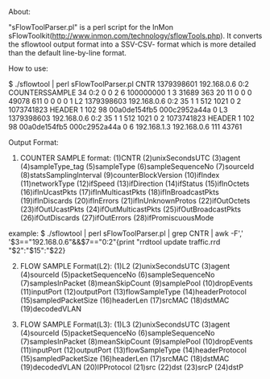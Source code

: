 About:

"sFlowToolParser.pl" is a perl script for the InMon sFlowToolkit(http://www.inmon.com/technology/sflowTools.php). It converts the sflowtool output format into a SSV-CSV- format which is more detailed than the default line-by-line format.

How to use:

$ ./sflowtool | perl sFlowToolParser.pl
CNTR 1379398601 192.168.0.6 0:2 COUNTERSSAMPLE 34 0:2 0 0 2 6 100000000 1 3 31689 363 20 11 0 0 0 49078 611 0 0 0 0 1
L2 1379398603 192.168.0.6 0:2 35 1 1 512 1021 0 2 1073741823 HEADER 1 102 98 00a0de154fb5 000c2952a44a 0
L3 1379398603 192.168.0.6 0:2 35 1 1 512 1021 0 2 1073741823 HEADER 1 102 98 00a0de154fb5 000c2952a44a 0 6 192.168.1.3 192.168.0.6 111 43761

Output Format:

1. COUNTER SAMPLE format:
(1)CNTR (2)unixSecondsUTC (3)agent (4)sampleType_tag (5)sampleType (6)sampleSequenceNo (7)sourceId (8)statsSamplingInterval (9)counterBlockVersion (10)ifIndex (11)networkType (12)ifSpeed (13)ifDirection (14)ifStatus (15)ifInOctets (16)ifInUcastPkts (17)ifInMulticastPkts (18)ifInBroadcastPkts (19)ifInDiscards (20)ifInErrors (21)ifInUnknownProtos (22)ifOutOctets (23)ifOutUcastPkts (24)ifOutMulticastPkts (25)ifOutBroadcastPkts (26)ifOutDiscards (27)ifOutErrors (28)ifPromiscuousMode

example:
$ ./sflowtool | perl sFlowToolParser.pl | grep CNTR | awk -F',' '$3=="192.168.0.6"&&$7=="0:2"{print "rrdtool update traffic.rrd "$2":"$15":"$22}


2. FLOW SAMPLE Format(L2):
(1)L2 (2)unixSecondsUTC (3)agent (4)sourceId (5)packetSequenceNo (6)sampleSequenceNo (7)samplesInPacket (8)meanSkipCount (9)samplePool (10)dropEvents (11)inputPort (12)outputPort (13)flowSampleType (14)headerProtocol (15)sampledPacketSize (16)headerLen (17)srcMAC (18)dstMAC (19)decodedVLAN

3. FLOW SAMPLE Format(L3):
(1)L3 (2)unixSecondsUTC (3)agent (4)sourceId (5)packetSequenceNo (6)sampleSequenceNo (7)samplesInPacket (8)meanSkipCount (9)samplePool (10)dropEvents (11)inputPort (12)outputPort (13)flowSampleType (14)headerProtocol (15)sampledPacketSize (16)headerLen (17)srcMAC (18)dstMAC (19)decodedVLAN (20)IPProtocol (21)src (22)dst (23)srcP (24)dstP


